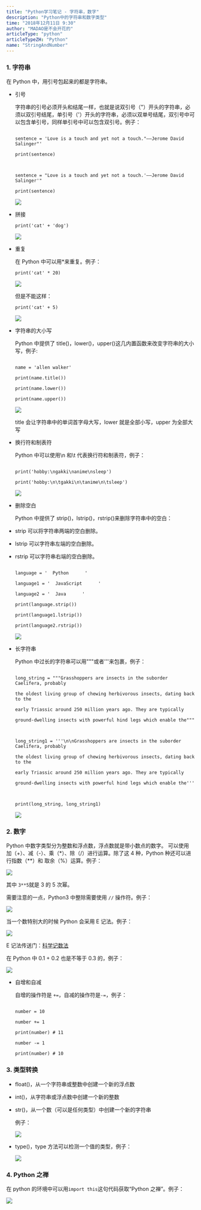 ```yaml
---
title: "Python学习笔记 - 字符串，数字"
description: "Python中的字符串和数字类型"
time: "2018年12月11日 9:30"
author: "MADAO是不会开花的"
articleType: "python"
articleTypeZH: "Python"
name: "StringAndNumber"
---
```


### 1. 字符串

在 Python 中，用引号包起来的都是字符串。

- 引号

  字符串的引号必须开头和结尾一样，也就是说双引号（"）开头的字符串，必须以双引号结尾，单引号（'）开头的字符串，必须以双单号结尾，双引号中可以包含单引号，同样单引号中可以包含双引号。例子：

  ```

  sentence = 'Love is a touch and yet not a touch."——Jerome David Salinger"'

  print(sentence)



  sentence = "Love is a touch and yet not a touch.'——Jerome David Salinger'"

  print(sentence)

  ```

  ![](/caisr.github.io/articlesImages/python/string_and_number/image.png)

- 拼接

  ```
  print('cat' + 'dog')
  ```

  ![](/caisr.github.io/articlesImages/python/string_and_number/image1.png)

- 重复

  在 Python 中可以用\*来重复。例子：

  ```
  print('cat' * 20)
  ```

  ![](/caisr.github.io/articlesImages/python/string_and_number/image2.png)

  但是不能这样：

  ```
  print('cat' + 5)
  ```

  ![](/caisr.github.io/articlesImages/python/string_and_number/image3.png)

- 字符串的大小写

  Python 中提供了 title()，lower()，upper()这几内置函数来改变字符串的大小写，例子:

  ```

  name = 'allen walker'

  print(name.title())

  print(name.lower())

  print(name.upper())

  ```

  ![](/caisr.github.io/articlesImages/python/string_and_number/image4.png)

  title 会让字符串中的单词首字母大写，lower 就是全部小写，upper 为全部大写

- 换行符和制表符

  Python 中可以使用\n 和\t 代表换行符和制表符，例子：

  ```

  print('hobby:\ngakki\nanime\nsleep')

  print('hobby:\n\tgakki\n\tanime\n\tsleep')

  ```

  ![](/caisr.github.io/articlesImages/python/string_and_number/image5.png)

- 删除空白

  Python 中提供了 strip()，lstrip()，rstrip()来删除字符串中的空白：

- strip 可以将字符串两端的空白删除。
- lstrip 可以字符串左端的空白删除。
- rstrip 可以字符串右端的空白删除。
  ```

  language = '  Python      '

  language1 = '  JavaScript      '

  language2 = '  Java      '

  print(language.strip())

  print(language1.lstrip())

  print(language2.rstrip())

  ```
  ![](/caisr.github.io/articlesImages/python/string_and_number/image6.png)
- 长字符串

  Python 中过长的字符串可以用"""或者'''来包裹，例子：

  ```

  long_string = """Grasshoppers are insects in the suborder Caelifera, probably

  the oldest living group of chewing herbivorous insects, dating back to the

  early Triassic around 250 million years ago. They are typically

  ground-dwelling insects with powerful hind legs which enable the"""



  long_string1 = '''\n\nGrasshoppers are insects in the suborder Caelifera, probably

  the oldest living group of chewing herbivorous insects, dating back to the

  early Triassic around 250 million years ago. They are typically

  ground-dwelling insects with powerful hind legs which enable the'''



  print(long_string, long_string1)

  ```

  ![](/caisr.github.io/articlesImages/python/string_and_number/image7.png)

### 2. 数字

Python 中数字类型分为整数和浮点数，浮点数就是带小数点的数字。
可以使用 加（+）、减（-）、乘（\*）、除（/）进行运算。除了这 4 种，Python 种还可以进行指数（\*\*）和 取余（%）运算。例子：

![](/caisr.github.io/articlesImages/python/string_and_number/image8.png)

其中 `3**5`就是 3 的 5 次幂。

需要注意的一点，Python3 中整除需要使用 `//` 操作符。例子：

![](/caisr.github.io/articlesImages/python/string_and_number/image9.png)

当一个数特别大的时候 Python 会采用 E 记法。例子：

![](/caisr.github.io/articlesImages/python/string_and_number/image10.png)

E 记法传送门：[科学记数法](https://zh.wikipedia.org/zh-hans/%E7%A7%91%E5%AD%A6%E8%AE%B0%E6%95%B0%E6%B3%95)

在 Python 中 0.1 + 0.2 也是不等于 0.3 的，例子：

![](/caisr.github.io/articlesImages/python/string_and_number/image11.png)

- 自增和自减

  自增的操作符是 `+=`，自减的操作符是`-=`，例子：

  ```

  number = 10

  number += 1

  print(number) # 11

  number -= 1

  print(number) # 10

  ```

### 3. 类型转换

- float()，从一个字符串或整数中创建一个新的浮点数
- int()，从字符串或浮点数中创建一个新的整数
- str()，从一个数（可以是任何类型）中创建一个新的字符串

  例子：

  ![](/caisr.github.io/articlesImages/python/string_and_number/image12.png)

- type()，type 方法可以检测一个值的类型，例子：

  ![](/caisr.github.io/articlesImages/python/string_and_number/image13.png)

### 4. Python 之禅

在 python 的环境中可以用`import this`这句代码获取“Python 之禅”。例子：

![](/caisr.github.io/articlesImages/python/string_and_number/image14.png)
